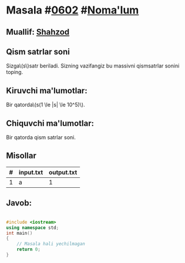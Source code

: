 
<h1>Masala #<a href="https://robocontest.uz/tasks/0602">0602</a> #<a href="https://robocontest.uz/tasks?category=1">Noma'lum</a></h1>
<h2> Muallif: <a href="https://robocontest.uz/profile/shahzod1207">Shahzod</a></h2>
<h2>Qism satrlar soni</h2>
<p>Sizga\(s\)satr beriladi. Sizning vazifangiz bu massivni qismsatrlar sonini toping.</p>
<h2>Kiruvchi ma'lumotlar:</h2>
<p>Bir qatorda\(s(1 \le |s| \le 10^5)\).</p>
<h2>Chiquvchi ma'lumotlar:</h2>
<p>Bir qatorda qism satrlar soni.</p>
<h2>Misollar</h2>
<table>
    <thead>
        <tr>
            <th>#</th>
            <th>input.txt</th>
            <th>output.txt</th>
        </tr>
    </thead>
    <tbody>
            <tr>
                <td>1</td>
                <td>a</td>
                <td>1</td>
            </tr>
    </tbody>
    </table>
    
<h2>Javob:</h2>

######
```cpp
#include <iostream>
using namespace std;
int main()
{
    // Masala hali yechilmagan
    return 0;
}
```
